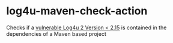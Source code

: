 # log4u-maven-check-action
Checks if a [vulnerable Log4u 2 Version < 2.15](https://cve.mitre.org/cgi-bin/cvename.cgi?name=CVE-2021-44228) is contained in the dependencies of a Maven based project
